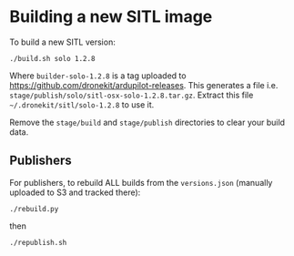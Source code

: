 # Building a new SITL image

To build a new SITL version:

```
./build.sh solo 1.2.8
```

Where `builder-solo-1.2.8` is a tag uploaded to https://github.com/dronekit/ardupilot-releases.  This generates a file i.e. `stage/publish/solo/sitl-osx-solo-1.2.8.tar.gz`. Extract this file `~/.dronekit/sitl/solo-1.2.8` to use it.

Remove the `stage/build` and `stage/publish` directories to clear your build data.

## Publishers

For publishers, to rebuild ALL builds from the `versions.json` (manually uploaded to S3 and tracked there):

```
./rebuild.py
```

then

```
./republish.sh
```
